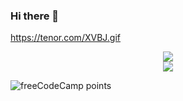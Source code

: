 ### Hi there 👋
https://tenor.com/XVBJ.gif
<div align="center">
  
[<img src="https://img.shields.io/badge/iamabhi5hek%20-%230077B5.svg?&style=for-the-badge&logo=linkedin&logoColor=white"/>](https://www.linkedin.com/in/iamabhi5hek/)
<br>
[<img src="https://img.shields.io/badge/iamabhi5hek%20-%23E4405F.svg?&style=for-the-badge&logo=Instagram&logoColor=white"/>](https://www.instagram.com/i.am.abhi5hek/)
 
</div> 
<img alt="freeCodeCamp points" src="https://img.shields.io/freecodecamp/points/iamabhi5hek?label=FreeCodeCamp">
  
